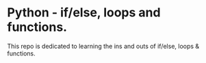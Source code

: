 # Python - if/else, loops and functions.

This repo is dedicated to learning the ins and outs of if/else, loops & functions.
